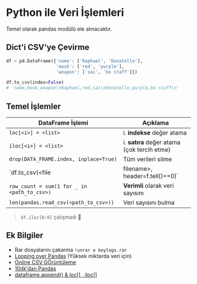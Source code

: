 # Python ile Veri İşlemleri

Temel olarak pandas modülü ele alınacaktır.

## Dict'i CSV'ye Çevirme

```py
df = pd.DataFrame({'name': ['Raphael', 'Donatello'],
                   'mask': ['red', 'purple'],
                   'weapon': ['sai', 'bo staff']})

df.to_csv(index=False)
# 'name,mask,weapon\nRaphael,red,sai\nDonatello,purple,bo staff\n'
```

## Temel İşlemler

| DataFrame İşlemi                                   | Açıklama                                         |
| -------------------------------------------------- | ------------------------------------------------ |
| `loc[<i>] = <list>`                                | i. **indekse** değer atama                       |
| `iloc[<i>] = <list>`                               | i. **satıra** değer atama (çok tercih etme)      |
| `drop(DATA_FRAME.index, inplace=True)`             | Tüm verileri silme                               |
| `df.to_csv(<file | filename>, header=f.tell()==0)` | CSV'ye ekleme (`tell` dosyanın başı ise 0 verir) |
| `row_count = sum(1 for _ in <path_to_csv>)`        | **Verimli** olarak veri sayısını                 |
| `len(pandas.read_csv(<path_to_csv>))`              | Veri sayısını bulma                              |

> `df.iloc[0:0]` çalışmadı 🤔

## Ek Bilgiler

- Rar dosyalarını çakarma `!unrar e keylogs.rar`
- [Looping over Pandas](https://www.polymorphe.org/index.php/looping-over-pandas-data-mkd) (Yüksek miktarda veri için)
- [Online CSV GÖrüntüleme](http://www.convertcsv.com/csv-viewer-editor.htm)
- [10dk'dan Pandas](https://pandas.pydata.org/pandas-docs/stable/getting_started/10min.html)
- [dataframe.append() & loc[] , iloc[]](https://thispointer.com/python-pandas-how-to-add-rows-in-a-dataframe-using-dataframe-append-loc-iloc/)
